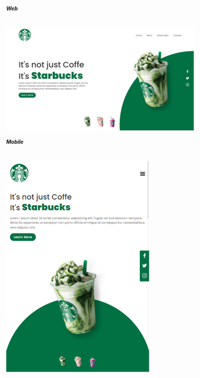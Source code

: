 <h5>Web</h5>
<br>
<img src="web.png" alt="">
<br>
<h5>Mobile</h5>
<br>
<img src="mobile.png" alt="">